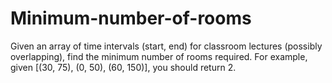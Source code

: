 # Minimum-number-of-rooms
Given an array of time intervals (start, end) for classroom lectures (possibly overlapping), find the minimum number of rooms required.  For example, given [(30, 75), (0, 50), (60, 150)], you should return 2.

